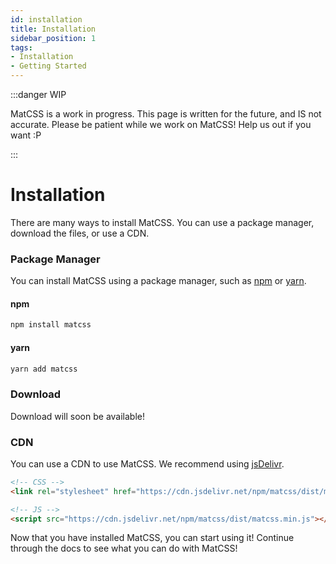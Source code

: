 ```yaml
---
id: installation
title: Installation
sidebar_position: 1
tags:
- Installation
- Getting Started
---
```


:::danger WIP

MatCSS is a work in progress. This page is written for the future, and IS not accurate. Please be patient while we work on MatCSS! Help us out if you want :P

:::

# Installation

There are many ways to install MatCSS. You can use a package manager, download the files, or use a CDN.

### Package Manager

You can install MatCSS using a package manager, such as [npm](https://www.npmjs.com/) or [yarn](https://yarnpkg.com/).

#### npm

```bash
npm install matcss
```

#### yarn

```bash
yarn add matcss
```

### Download

Download will soon be available!

### CDN

You can use a CDN to use MatCSS. We recommend using [jsDelivr](https://www.jsdelivr.com/).

```html
<!-- CSS -->
<link rel="stylesheet" href="https://cdn.jsdelivr.net/npm/matcss/dist/matcss.min.css">

<!-- JS -->
<script src="https://cdn.jsdelivr.net/npm/matcss/dist/matcss.min.js"></script>
```

Now that you have installed MatCSS, you can start using it! Continue through the docs to see what you can do with MatCSS!


